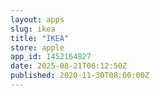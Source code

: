 ```yaml
---
layout: apps
slug: ikea
title: "IKEA"
store: apple
app_id: 1452164827
date: 2025-08-21T06:12:50Z
published: 2020-11-30T08:00:00Z
---
```

